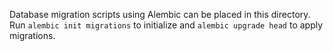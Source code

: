 Database migration scripts using Alembic can be placed in this directory.
Run `alembic init migrations` to initialize and `alembic upgrade head` to apply migrations.
